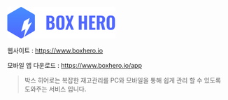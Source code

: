 ![github pages](_images/bi.svg)

웹사이트 : https://www.boxhero.io

모바일 앱 다운로드 : https://www.boxhero.io/app

> 박스 히어로는 복잡한 재고관리를 PC와 모바일을 통해 쉽게 관리 할 수 있도록 도와주는 서비스 입니다.
